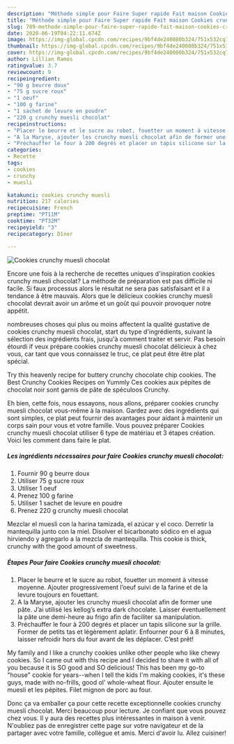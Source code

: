```yaml
---
description: "Méthode simple pour Faire Super rapide Fait maison Cookies crunchy muesli chocolat"
title: "Méthode simple pour Faire Super rapide Fait maison Cookies crunchy muesli chocolat"
slug: 789-methode-simple-pour-faire-super-rapide-fait-maison-cookies-crunchy-muesli-chocolat
date: 2020-06-19T04:22:11.674Z
image: https://img-global.cpcdn.com/recipes/9bf4de240080b324/751x532cq70/cookies-crunchy-muesli-chocolat-photo-principale-de-la-recette.jpg
thumbnail: https://img-global.cpcdn.com/recipes/9bf4de240080b324/751x532cq70/cookies-crunchy-muesli-chocolat-photo-principale-de-la-recette.jpg
cover: https://img-global.cpcdn.com/recipes/9bf4de240080b324/751x532cq70/cookies-crunchy-muesli-chocolat-photo-principale-de-la-recette.jpg
author: Lillian Ramos
ratingvalue: 3.7
reviewcount: 9
recipeingredient:
- "90 g beurre doux"
- "75 g sucre roux"
- "1 oeuf"
- "100 g farine"
- "1 sachet de levure en poudre"
- "220 g crunchy muesli chocolat"
recipeinstructions:
- "Placer le beurre et le sucre au robot, fouetter un moment à vitesse moyenne. Ajouter progressivement l’oeuf suivi de la farine et de la levure toujours en fouettant."
- "A la Maryse, ajouter les crunchy muesli chocolat afin de former une pâte. J’ai utilisé les kellog’s extra dark chocolate. Laisser éventuellement la pâte une demi-heure au frigo afin de faciliter sa manipulation."
- "Préchauffer le four à 200 degrés et placer un tapis silicone sur la grille. Former de petits tas et légèrement aplatir. Enfourner pour 6 à 8 minutes, laisser refroidir hors du four avant de les déplacer. C’est prêt!"
categories:
- Recette
tags:
- cookies
- crunchy
- muesli

katakunci: cookies crunchy muesli 
nutrition: 217 calories
recipecuisine: French
preptime: "PT11M"
cooktime: "PT32M"
recipeyield: "3"
recipecategory: Dîner

---
```



![Cookies crunchy muesli chocolat](https://img-global.cpcdn.com/recipes/9bf4de240080b324/751x532cq70/cookies-crunchy-muesli-chocolat-photo-principale-de-la-recette.jpg)

Encore une fois à la recherche de recettes uniques d'inspiration cookies crunchy muesli chocolat? La méthode de préparation est pas difficile ni facile. Si faux processus alors le résultat ne sera pas satisfaisant et il a tendance à être mauvais. Alors que le délicieux cookies crunchy muesli chocolat devrait avoir un arôme et un goût qui pouvoir provoquer notre appétit.

nombreuses choses qui plus ou moins affectent la qualité gustative de cookies crunchy muesli chocolat, start du type d'ingrédients, suivant la sélection des ingrédients frais, jusqu'à comment traiter et servir. Pas besoin étourdi if veux prépare cookies crunchy muesli chocolat délicieux à chez vous, car tant que vous connaissez le truc, ce plat peut être être plat spécial.

Try this heavenly recipe for buttery crunchy chocolate chip cookies. The Best Crunchy Cookies Recipes on Yummly Ces cookies aux pépites de chocolat noir sont garnis de pâte de spéculoos Crunchy.


Eh bien, cette fois, nous essayons, nous allons, préparer cookies crunchy muesli chocolat vous-même à la maison. Gardez avec des ingrédients qui sont simples, ce plat peut fournir des avantages pour aidant à maintenir un corps sain pour vous et votre famille. Vous pouvez préparer Cookies crunchy muesli chocolat utiliser 6 type de matériau et 3 étapes création. Voici les comment dans faire le plat.

<!--inarticleads1-->

##### Les ingrédients nécessaires pour faire Cookies crunchy muesli chocolat:

1. Fournir 90 g beurre doux
1. Utiliser 75 g sucre roux
1. Utiliser 1 oeuf
1. Prenez 100 g farine
1. Utiliser 1 sachet de levure en poudre
1. Prenez 220 g crunchy muesli chocolat


Mezclar el muesli con la harina tamizada, el azúcar y el coco. Derretir la mantequilla junto con la miel. Disolver el bicarbonato sódico en el agua hirviendo y agregarlo a la mezcla de mantequilla. This cookie is thick, crunchy with the good amount of sweetness. 

<!--inarticleads2-->

##### Étapes Pour faire Cookies crunchy muesli chocolat:

1. Placer le beurre et le sucre au robot, fouetter un moment à vitesse moyenne. Ajouter progressivement l’oeuf suivi de la farine et de la levure toujours en fouettant.
1. A la Maryse, ajouter les crunchy muesli chocolat afin de former une pâte. J’ai utilisé les kellog’s extra dark chocolate. Laisser éventuellement la pâte une demi-heure au frigo afin de faciliter sa manipulation.
1. Préchauffer le four à 200 degrés et placer un tapis silicone sur la grille. Former de petits tas et légèrement aplatir. Enfourner pour 6 à 8 minutes, laisser refroidir hors du four avant de les déplacer. C’est prêt!


My family and I like a crunchy cookies unlike other people who like chewy cookies. So I came out with this recipe and I decided to share it with all of you because it is SO good and SO delicious! This has been my go-to &#34;house&#34; cookie for years--when I tell the kids I&#39;m making cookies, it&#39;s these guys, made with no-frills, good ol&#39; whole-wheat flour. Ajouter ensuite le muesli et les pépites. Filet mignon de porc au four. 


Donc ça va emballer ça pour cette recette exceptionnelle cookies crunchy muesli chocolat. Merci beaucoup pour lecture. Je confiant que vous pouvez chez vous. Il y aura des recettes plus  intéressantes in maison à venir. N'oubliez pas de enregistrer cette page sur votre navigateur et de la partager avec votre famille, collègue et amis. Merci d'avoir lu. Allez cuisiner!
